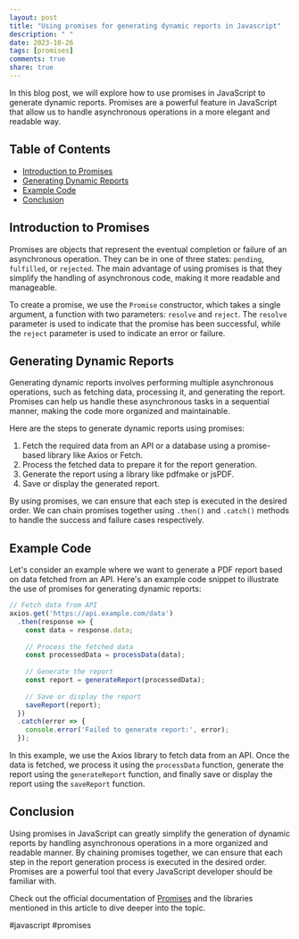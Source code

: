 ```yaml
---
layout: post
title: "Using promises for generating dynamic reports in Javascript"
description: " "
date: 2023-10-26
tags: [promises]
comments: true
share: true
---
```


In this blog post, we will explore how to use promises in JavaScript to generate dynamic reports. Promises are a powerful feature in JavaScript that allow us to handle asynchronous operations in a more elegant and readable way.

## Table of Contents
- [Introduction to Promises](#introduction-to-promises)
- [Generating Dynamic Reports](#generating-dynamic-reports)
- [Example Code](#example-code)
- [Conclusion](#conclusion)

## Introduction to Promises

Promises are objects that represent the eventual completion or failure of an asynchronous operation. They can be in one of three states: `pending`, `fulfilled`, or `rejected`. The main advantage of using promises is that they simplify the handling of asynchronous code, making it more readable and manageable.

To create a promise, we use the `Promise` constructor, which takes a single argument, a function with two parameters: `resolve` and `reject`. The `resolve` parameter is used to indicate that the promise has been successful, while the `reject` parameter is used to indicate an error or failure.

## Generating Dynamic Reports

Generating dynamic reports involves performing multiple asynchronous operations, such as fetching data, processing it, and generating the report. Promises can help us handle these asynchronous tasks in a sequential manner, making the code more organized and maintainable.

Here are the steps to generate dynamic reports using promises:

1. Fetch the required data from an API or a database using a promise-based library like Axios or Fetch.
2. Process the fetched data to prepare it for the report generation.
3. Generate the report using a library like pdfmake or jsPDF.
4. Save or display the generated report.

By using promises, we can ensure that each step is executed in the desired order. We can chain promises together using `.then()` and `.catch()` methods to handle the success and failure cases respectively.

## Example Code

Let's consider an example where we want to generate a PDF report based on data fetched from an API. Here's an example code snippet to illustrate the use of promises for generating dynamic reports:

```javascript
// Fetch data from API
axios.get('https://api.example.com/data')
  .then(response => {
    const data = response.data;
    
    // Process the fetched data
    const processedData = processData(data);
    
    // Generate the report
    const report = generateReport(processedData);
    
    // Save or display the report
    saveReport(report);
  })
  .catch(error => {
    console.error('Failed to generate report:', error);
  });
```

In this example, we use the Axios library to fetch data from an API. Once the data is fetched, we process it using the `processData` function, generate the report using the `generateReport` function, and finally save or display the report using the `saveReport` function.

## Conclusion

Using promises in JavaScript can greatly simplify the generation of dynamic reports by handling asynchronous operations in a more organized and readable manner. By chaining promises together, we can ensure that each step in the report generation process is executed in the desired order. Promises are a powerful tool that every JavaScript developer should be familiar with.

Check out the official documentation of [Promises](https://developer.mozilla.org/en-US/docs/Web/JavaScript/Reference/Global_Objects/Promise) and the libraries mentioned in this article to dive deeper into the topic.

#javascript #promises